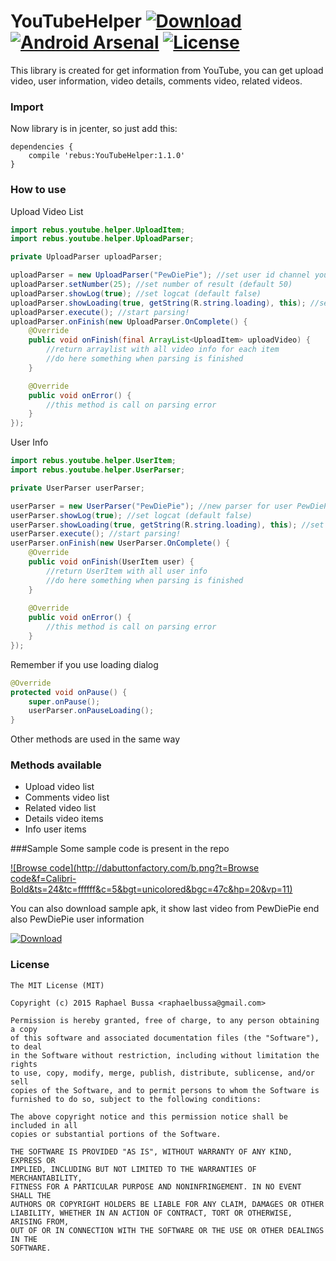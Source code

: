 # YouTubeHelper [ ![Download](https://api.bintray.com/packages/raphaelbussa/maven/YouTubeHelper/images/download.svg) ](https://bintray.com/raphaelbussa/maven/YouTubeHelper/_latestVersion)[![Android Arsenal](https://img.shields.io/badge/Android%20Arsenal-YouTubeHelper-brightgreen.svg?style=flat)](https://android-arsenal.com/details/1/1479) [![License](https://img.shields.io/badge/License-MIT-blue.svg?style=flat)](http://opensource.org/licenses/MIT)
This library is created for get information from YouTube, you can get upload video, user information, video details, comments video, related videos.

### Import
Now library is in jcenter, so just add this:
```Gradle
dependencies {
    compile 'rebus:YouTubeHelper:1.1.0'
}
```

### How to use
Upload Video List
```java
import rebus.youtube.helper.UploadItem;
import rebus.youtube.helper.UploadParser;

private UploadParser uploadParser;

uploadParser = new UploadParser("PewDiePie"); //set user id channel youtube
uploadParser.setNumber(25); //set number of result (default 50)
uploadParser.showLog(true); //set logcat (default false)
uploadParser.showLoading(true, getString(R.string.loading), this); //set loading dialog, need boolean value, string to show and context
uploadParser.execute(); //start parsing!
uploadParser.onFinish(new UploadParser.OnComplete() {
    @Override
    public void onFinish(final ArrayList<UploadItem> uploadVideo) {
        //return arraylist with all video info for each item
        //do here something when parsing is finished
    }

    @Override
    public void onError() {
        //this method is call on parsing error
    }
});
```
User Info
```java
import rebus.youtube.helper.UserItem;
import rebus.youtube.helper.UserParser;

private UserParser userParser;

userParser = new UserParser("PewDiePie"); //new parser for user PewDiePie
userParser.showLog(true); //set logcat (default false)
userParser.showLoading(true, getString(R.string.loading), this); //set loading dialog, need boolean value, string to show and context
userParser.execute(); //start parsing!
userParser.onFinish(new UserParser.OnComplete() {
    @Override
    public void onFinish(UserItem user) {
        //return UserItem with all user info
        //do here something when parsing is finished
    }
    
    @Override
    public void onError() {
        //this method is call on parsing error
    }
});
```
Remember if you use loading dialog
```java
@Override
protected void onPause() {
    super.onPause();
    userParser.onPauseLoading();
}
```
Other methods are used in the same way

### Methods available
- Upload video list
- Comments video list
- Related video list
- Details video items
- Info user items

###Sample
Some sample code is present in the repo

[ ![Browse code](http://dabuttonfactory.com/b.png?t=Browse code&f=Calibri-Bold&ts=24&tc=ffffff&c=5&bgt=unicolored&bgc=47c&hp=20&vp=11) ](https://github.com/rebus007/YouTubeHelper/tree/master/app/src/main)

You can also download sample apk, it show last video from PewDiePie end also PewDiePie user information

[ ![Download](http://dabuttonfactory.com/b.png?t=Sample.apk&f=Calibri-Bold&ts=24&tc=ffffff&c=5&bgt=unicolored&bgc=47c&hp=20&vp=11) ](https://github.com/rebus007/YouTubeHelper/releases/tag/1.0.0)

### License
```
The MIT License (MIT)

Copyright (c) 2015 Raphael Bussa <raphaelbussa@gmail.com>

Permission is hereby granted, free of charge, to any person obtaining a copy
of this software and associated documentation files (the "Software"), to deal
in the Software without restriction, including without limitation the rights
to use, copy, modify, merge, publish, distribute, sublicense, and/or sell
copies of the Software, and to permit persons to whom the Software is
furnished to do so, subject to the following conditions:

The above copyright notice and this permission notice shall be included in all
copies or substantial portions of the Software.

THE SOFTWARE IS PROVIDED "AS IS", WITHOUT WARRANTY OF ANY KIND, EXPRESS OR
IMPLIED, INCLUDING BUT NOT LIMITED TO THE WARRANTIES OF MERCHANTABILITY,
FITNESS FOR A PARTICULAR PURPOSE AND NONINFRINGEMENT. IN NO EVENT SHALL THE
AUTHORS OR COPYRIGHT HOLDERS BE LIABLE FOR ANY CLAIM, DAMAGES OR OTHER
LIABILITY, WHETHER IN AN ACTION OF CONTRACT, TORT OR OTHERWISE, ARISING FROM,
OUT OF OR IN CONNECTION WITH THE SOFTWARE OR THE USE OR OTHER DEALINGS IN THE
SOFTWARE.
```
